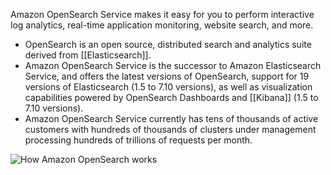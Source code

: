 Amazon OpenSearch Service makes it easy for you to perform interactive log analytics, real-time application monitoring, website search, and more. 

* OpenSearch is an open source, distributed search and analytics suite derived from [[Elasticsearch]].
* Amazon OpenSearch Service is the successor to Amazon Elasticsearch Service, and offers the latest versions of OpenSearch, support for 19 versions of Elasticsearch (1.5 to 7.10 versions), as well as visualization capabilities powered by OpenSearch Dashboards and [[Kibana]] (1.5 to 7.10 versions). 
* Amazon OpenSearch Service currently has tens of thousands of active customers with hundreds of thousands of clusters under management processing hundreds of trillions of requests per month.  

![How Amazon OpenSearch works](https://d1.awsstatic.com/product-marketing/Elasticsearch/product-page-diagram_Amazon-OpenSearch-Service_HIW%402x.f20d73b8aa110b5fb6ca1d9ebb439066a5e31ef5.png "How Amazon OpenSearch works")

